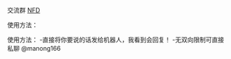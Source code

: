 交流群 [NFD](https://t.me/tiktok_TikTok_Tiktok_666)

使用方法：

使用方法： 
-直接将你要说的话发给机器人，我看到会回复！
-无双向限制可直接私聊 @manong166 
